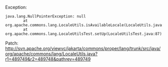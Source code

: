 Exception:

    java.lang.NullPointerException: null
            at org.apache.commons.lang.LocaleUtils.isAvailableLocale(LocaleUtils.java:223)
            at org.apache.commons.lang.LocaleUtilsTest.setUp(LocaleUtilsTest.java:87)

Patch: <http://svn.apache.org/viewvc/jakarta/commons/proper/lang/trunk/src/java/org/apache/commons/lang/LocaleUtils.java?r1=489749&r2=489748&pathrev=489749>
